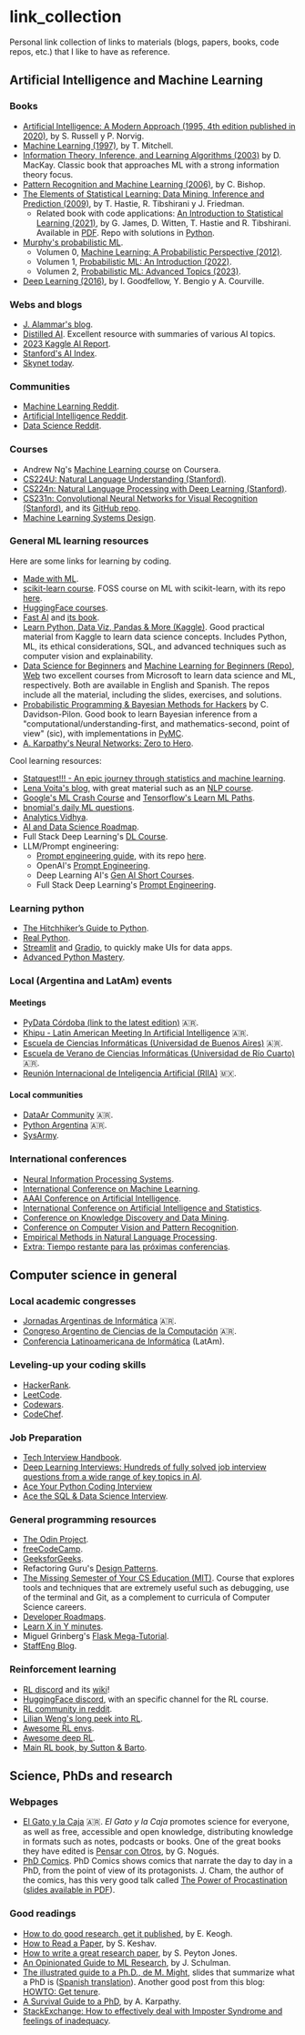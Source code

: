 # link_collection

Personal link collection of links to materials (blogs, papers, books, code repos, etc.) that I like to have as reference.

## Artificial Intelligence and Machine Learning

### Books

* [Artificial Intelligence: A Modern Approach (1995, 4th edition published in 2020)](http://aima.cs.berkeley.edu/), by S. Russell y P. Norvig.
* [Machine Learning (1997)](https://www.cs.cmu.edu/~tom/mlbook.html), by T. Mitchell.
* [Information Theory, Inference, and Learning Algorithms (2003)](http://www.inference.org.uk/mackay/itila/book.html) by D. MacKay. Classic book that approaches ML with a strong information theory focus.
* [Pattern Recognition and Machine Learning (2006)](https://www.microsoft.com/en-us/research/publication/pattern-recognition-machine-learning/), by C. Bishop.
* [The Elements of Statistical Learning: Data Mining, Inference and Prediction (2009)](https://hastie.su.domains/ElemStatLearn/), by T. Hastie, R. Tibshirani y J. Friedman.
  * Related book with code applications: [An Introduction to Statistical Learning (2021)](https://www.statlearning.com/), by G. James, D. Witten, T. Hastie and R. Tibshirani. Available in [PDF](https://web.stanford.edu/~hastie/ISLR2/ISLRv2_website.pdf). Repo with solutions in [Python](https://github.com/JWarmenhoven/ISLR-python).
* [Murphy's probabilistic ML](https://probml.github.io/pml-book/).
  * Volumen 0, [Machine Learning: A Probabilistic Perspective (2012)](https://probml.github.io/pml-book/book0.html).
  * Volumen 1, [Probabilistic ML: An Introduction (2022)](https://probml.github.io/pml-book/book1.html).
  * Volumen 2, [Probabilistic ML: Advanced Topics (2023)](https://probml.github.io/pml-book/book2.html).
* [Deep Learning (2016)](https://www.deeplearningbook.org/), by I. Goodfellow, Y. Bengio y A. Courville.

### Webs and blogs

* [J. Alammar's blog](https://jalammar.github.io/).
* [Distilled AI](https://aman.ai/primers/ai/). Excellent resource with summaries of various AI topics.
* [2023 Kaggle AI Report](https://www.kaggle.com/competitions/2023-kaggle-ai-report).
* [Stanford's AI Index](https://aiindex.stanford.edu/).
* [Skynet today](https://skynet.today/).

### Communities

* [Machine Learning Reddit](https://www.reddit.com/r/MachineLearning/).
* [Artificial Intelligence Reddit](https://www.reddit.com/r/artificial/).
* [Data Science Reddit](https://www.reddit.com/r/datascience/).

### Courses

* Andrew Ng's [Machine Learning course](https://www.coursera.org/learn/machine-learning) on Coursera.
* [CS224U: Natural Language Understanding (Stanford)](https://web.stanford.edu/class/cs224u/).
* [CS224n: Natural Language Processing with Deep Learning (Stanford)](http://web.stanford.edu/class/cs224n/).
* [CS231n: Convolutional Neural Networks for Visual Recognition (Stanford)](http://cs231n.stanford.edu/), and its [GitHub repo](https://cs231n.github.io).
* [Machine Learning Systems Design](https://stanford-cs329s.github.io/syllabus.html).

### General ML learning resources

Here are some links for learning by coding.

* [Made with ML](https://madewithml.com/).
* [scikit-learn course](https://inria.github.io/scikit-learn-mooc/).
FOSS course on ML with scikit-learn, with its repo [here](https://github.com/INRIA/scikit-learn-mooc).
* [HuggingFace courses](https://huggingface.co/learn).
* [Fast AI](https://fast.ai) and [its book](https://github.com/fastai/fastbook).
* [Learn Python, Data Viz, Pandas & More (Kaggle)](https://www.kaggle.com/learn). Good practical material from Kaggle to learn data science concepts. Includes Python, ML, its ethical considerations, SQL, and advanced techniques such as computer vision and explainability.
* [Data Science for Beginners](https://github.com/microsoft/Data-Science-For-Beginners) and [Machine Learning for Beginners (Repo)](https://github.com/microsoft/ML-For-Beginners), [Web](https://microsoft.github.io/ML-For-Beginners) two excellent courses from Microsoft to learn data science and ML, respectively. Both are available in English and Spanish. The repos include all the material, including the slides, exercises, and solutions.
* [Probabilistic Programming & Bayesian Methods for Hackers](https://github.com/CamDavidsonPilon/Probabilistic-Programming-and-Bayesian-Methods-for-Hackers) by C. Davidson-Pilon. Good book to learn Bayesian inference from a "computational/understanding-first, and mathematics-second, point of view" (sic), with implementations in [PyMC](https://github.com/pymc-devs/pymc).
* [A. Karpathy's Neural Networks: Zero to Hero](https://karpathy.ai/zero-to-hero.html).

Cool learning resources:

* [Statquest!!! - An epic journey through statistics and machine learning](https://statquest.org/).
* [Lena Voita's blog](https://lena-voita.github.io/), with great material such as an [NLP course](https://lena-voita.github.io/nlp_course.html).
* [Google's ML Crash Course](https://developers.google.com/machine-learning/crash-course) and [Tensorflow's Learn ML Paths](https://www.tensorflow.org/resources/learn-ml).
* [bnomial's daily ML questions](https://today.bnomial.com/).
* [Analytics Vidhya](https://www.analyticsvidhya.com/).
* [AI and Data Science Roadmap](https://roadmap.sh/ai-data-scientist).
* Full Stack Deep Learning's [DL Course](https://fullstackdeeplearning.com/course/).
* LLM/Prompt engineering:
  * [Prompt engineering guide](https://www.promptingguide.ai/), with its repo [here](https://github.com/dair-ai/Prompt-Engineering-Guide).
  * OpenAI's [Prompt Engineering](https://platform.openai.com/docs/guides/prompt-engineering).
  * Deep Learning AI's [Gen AI Short Courses](https://www.deeplearning.ai/short-courses/).
  * Full Stack Deep Learning's [Prompt Engineering](https://fullstackdeeplearning.com/llm-bootcamp/).

### Learning python

* [The Hitchhiker’s Guide to Python](https://docs.python-guide.org/).
* [Real Python](realpython.com).
* [Streamlit](https://streamlit.io/) and [Gradio](https://github.com/gradio-app/gradio/), to quickly make UIs for data apps.
* [Advanced Python Mastery](https://github.com/dabeaz-course/python-mastery/tree/main).

### Local (Argentina and LatAm) events

#### Meetings

* [PyData Córdoba (link to the latest edition)](https://pydata.org/cordoba2019/) 🇦🇷.
* [Khipu - Latin American Meeting In Artificial Intelligence](https://khipu.ai) 🇦🇷.
* [Escuela de Ciencias Informáticas (Universidad de Buenos Aires)](https://eci.dc.uba.ar/) 🇦🇷.
* [Escuela de Verano de Ciencias Informáticas (Universidad de Río Cuarto)](https://www.exa.unrc.edu.ar/escuela-de-verano-de-ciencias-informaticas/) 🇦🇷.
* [Reunión Internacional de Inteligencia Artificial (RIIA)](https://www.riiaa.org/) 🇲🇽.

#### Local communities

* [DataAr Community](dataarcommunity.slack.com) 🇦🇷.
* [Python Argentina](https://www.python.org.ar/) 🇦🇷.
* [SysArmy](https://sysarmy.com/es/).

### International conferences

* [Neural Information Processing Systems](https://neurips.cc/).
* [International Conference on Machine Learning](https://icml.cc/).
* [AAAI Conference on Artificial Intelligence](https://www.aaai.org/Conferences/conferences.php).
* [International Conference on Artificial Intelligence and Statistics](http://aistats.org/aistats2022/).
* [Conference on Knowledge Discovery and Data Mining](https://kdd.org/conferences).
* [Conference on Computer Vision and Pattern Recognition](https://cvpr2022.thecvf.com/).
* [Empirical Methods in Natural Language Processing](https://2021.emnlp.org/).
* [Extra: Tiempo restante para las próximas conferencias](https://aideadlin.es/?sub=ML,CV,NLP,RO,SP,DM).

## Computer science in general

### Local academic congresses

* [Jornadas Argentinas de Informática](https://www.sadio.org.ar/jaiio/) 🇦🇷.
* [Congreso Argentino de Ciencias de la Computación](https://cacic2021.unsa.edu.ar/) 🇦🇷.
* [Conferencia Latinoamericana de Informática](https://clei2021.cr/home) (LatAm).

### Leveling-up your coding skills

* [HackerRank](https://www.hackerrank.com).
* [LeetCode](https://leetcode.com/).
* [Codewars](https://www.codewars.com).
* [CodeChef](https://www.codechef.com/).

### Job Preparation

* [Tech Interview Handbook](https://www.techinterviewhandbook.org/).
* [Deep Learning Interviews: Hundreds of fully solved job interview questions from a wide range of key topics in AI](https://arxiv.org/abs/2201.00650).
* [Ace Your Python Coding Interview](https://realpython.com/learning-paths/python-interview/)
* [Ace the SQL & Data Science Interview](https://datalemur.com/).

### General programming resources

* [The Odin Project](https://www.theodinproject.com/).
* [freeCodeCamp](https://www.freecodecamp.org/).
* [GeeksforGeeks](https://www.geeksforgeeks.org/).
* Refactoring Guru's [Design Patterns](https://refactoring.guru/design-patterns).
* [The Missing Semester of Your CS Education (MIT)](https://missing.csail.mit.edu/). Course that explores tools and techniques that are extremely useful such as debugging, use of the terminal and Git, as a complement to curricula of Computer Science careers.
* [Developer Roadmaps](https://roadmap.sh/).
* [Learn X in Y minutes](https://learnxinyminutes.com/).
* Miguel Grinberg's [Flask Mega-Tutorial](https://blog.miguelgrinberg.com/post/the-flask-mega-tutorial-part-i-hello-world).
* [StaffEng Blog](https://staffeng.com/).

### Reinforcement learning

* [RL discord](https://discord.gg/dBVVY8Sz7v) and its [wiki](https://github.com/andyljones/reinforcement-learning-discord-wiki/wiki)!
* [HuggingFace discord](http://hf.co/join/discord), with an specific channel for the RL course.
* [RL community in reddit](https://old.reddit.com/r/reinforcementlearning).
* [Lilian Weng's long peek into RL](https://lilianweng.github.io/lil-log/2018/02/19/a-long-peek-into-reinforcement-learning.html).
* [Awesome RL envs](https://github.com/clvrai/awesome-rl-envs).
* [Awesome deep RL](https://github.com/kengz/awesome-deep-rl).
* [Main RL book, by Sutton & Barto](http://incompleteideas.net/book/RLbook2020.pdf).

## Science, PhDs and research

### Webpages

* [El Gato y la Caja](https://elgatoylacaja.com/) 🇦🇷. *El Gato y la Caja* promotes science for everyone, as well as free, accessible and open knowledge, distributing knowledge in formats such as notes, podcasts or books. One of the great books they have edited is [Pensar con Otros](https://elgatoylacaja.com/pensarconotros/indice), by G. Nogués.
* [PhD Comics](https://phdcomics.com/). PhD Comics shows comics that narrate the day to day in a PhD, from the point of view of its protagonists. J. Cham, the author of the comics, has this very good talk called [The Power of Procastination](https://www.youtube.com/watch?v=pzrQmpdziTQ) ([slides available in PDF](http://jorgecham.com/phd20/pdf/Procrastination.pdf)).

### Good readings

* [How to do good research, get it published](http://www.cs.ucr.edu/~eamonn/public/SDM_How_to_do_Research_Keogh.pdf), by E. Keogh.
* [How to Read a Paper](https://web.stanford.edu/class/ee384m/Handouts/HowtoReadPaper.pdf), by S. Keshav.
* [How to write a great research paper](https://www.cis.upenn.edu/~sweirich/icfp-plmw15/slides/peyton-jones.pdf), by S. Peyton Jones.
* [An Opinionated Guide to ML Research](http://joschu.net/blog/opinionated-guide-ml-research.html), by J. Schulman.
* [The illustrated guide to a Ph.D., de M. Might](https://matt.might.net/articles/phd-school-in-pictures/), slides that summarize what a PhD is ([Spanish translation](https://ictlogy.net/sociedadred/20100818-guia-ilustrada-para-un-doctorado/)). Another good post from this blog: [HOWTO: Get tenure](https://matt.might.net/articles/tenure/).
* [A Survival Guide to a PhD](https://karpathy.github.io/2016/09/07/phd/), by A. Karpathy.
* [StackExchange: How to effectively deal with Imposter Syndrome and feelings of inadequacy](https://academia.stackexchange.com/questions/11765/how-to-effectively-deal-with-imposter-syndrome-and-feelings-of-inadequacy-ive).
